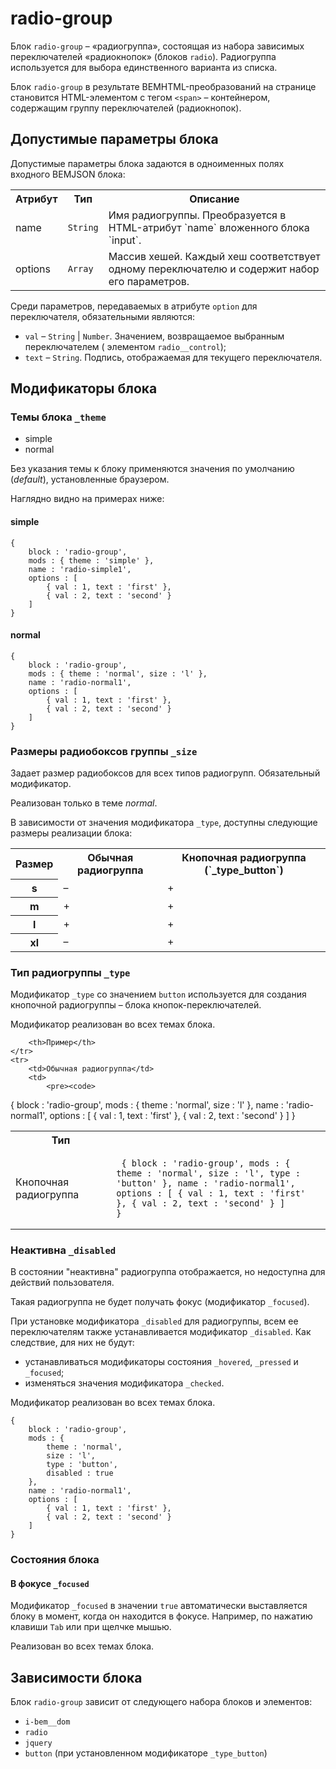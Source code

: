 # radio-group  

Блок `radio-group` – «радиогруппа», состоящая из набора зависимых переключателей «радиокнопок» (блоков `radio`). Радиогруппа используется для выбора единственного варианта из списка. 

Блок `radio-group` в результате BEMHTML-преобразований на странице становится HTML-элементом с тегом `<span>` – контейнером, содержащим группу переключателей (радиокнопок).


## Допустимые параметры блока

Допустимые параметры блока задаются в одноименных полях входного BEMJSON блока:

<table>
    <tr>
        <th>Атрибут</th>
        <th>Тип</th>
        <th>Описание</th>
    </tr>
    <tr>
        <td>name</td>
        <td><code>String</code></td>
        <td>Имя радиогруппы. Преобразуется в HTML-атрибут `name` вложенного блока `input`.</td>
    </tr>
    <tr>
        <td>options</td>
        <td><code>Array</code></td>
        <td>Массив хешей. Каждый хеш соответствует одному переключателю и содержит набор его параметров. </td>
    </tr>    
</table>

Среди параметров, передаваемых в атрибуте `option` для переключателя, обязательными являются:

* `val` – `String` | `Number`. Значением, возвращаемое выбранным переключателем (
элементом `radio__control`);
* `text` – `String`. Подпись, отображаемая для текущего переключателя. 


## Модификаторы блока

### Темы блока `_theme`

 * simple   
 * normal  

Без указания темы к блоку применяются значения по умолчанию (*default*), установленные браузером. 

Наглядно видно на примерах ниже:

#### simple

```bemjson
{
    block : 'radio-group',
    mods : { theme : 'simple' },
    name : 'radio-simple1',
    options : [
        { val : 1, text : 'first' },
        { val : 2, text : 'second' }
    ]
}
```

 
#### normal

```bemjson
{
    block : 'radio-group',
    mods : { theme : 'normal', size : 'l' },
    name : 'radio-normal1',
    options : [
        { val : 1, text : 'first' },
        { val : 2, text : 'second' }
    ]
}
```



### Размеры радиобоксов группы `_size`

Задает размер радиобоксов для всех типов радиогрупп. Обязательный модификатор. 

Реализован только в теме *normal*.

В зависимости от значения модификатора `_type`, доступны следующие размеры реализации блока:

<table>
    <tr>
        <th>Размер</th>
        <th>Обычная радиогруппа</th>
        <th>Кнопочная радиогруппа (`_type_button`)</th>
    </tr>
    <tr>
        <th>s</th>
        <td>–</td>
        <td>+</td>
    </tr>
    <tr>
        <th>m</th>
        <td>+</td>
        <td>+</td>
    </tr>
    <tr>
        <th>l</th>
        <td>+</td>
        <td>+</td>
    </tr>
    <tr>
        <th>xl</th>
        <td>–</td>
        <td>+</td>
</table>


### Тип радиогруппы `_type`

Модификатор `_type` со значением `button` используется для создания кнопочной радиогруппы – блока кнопок-переключателей. 

Модификатор реализован во всех темах блока.

<table>
    <tr>
        <th>Тип</th>

        <th>Пример</th>
    </tr>
    <tr>
        <td>Обычная радиогруппа</td>
        <td>
            <pre><code>
{
    block : 'radio-group',
    mods : { theme : 'normal', size : 'l' },
    name : 'radio-normal1',
    options : [
        { val : 1, text : 'first' },
        { val : 2, text : 'second' }
    ]
}
            </code></pre>
        </td>
    <tr>
        <td>Кнопочная радиогруппа</td>
        <td>
            <pre><code>
{
    block : 'radio-group',
    mods : { 
        theme : 'normal', 
        size : 'l', 
        type : 'button' 
    },
    name : 'radio-normal1',
    options : [
        { val : 1, text : 'first' },
        { val : 2, text : 'second' }
    ]
}
            </code></pre>
        </td>
    </tr>
</table>


### Неактивна `_disabled`
   
В состоянии "неактивна" радиогруппа отображается, но недоступна для действий пользователя.  

Такая радиогруппа не будет получать фокус (модификатор `_focused`).

При установке модификатора `_disabled` для радиогруппы, всем ее переключателям также устанавливается модификатор `_disabled`. Как следствие, для них не будут:

* устанавливаться модификаторы состояния `_hovered`, `_pressed` и `_focused`;
* изменяться значения модификатора `_checked`.

Модификатор реализован во всех темах блока.

```bemjson
{
    block : 'radio-group',
    mods : { 
        theme : 'normal', 
        size : 'l', 
        type : 'button',
        disabled : true 
    },
    name : 'radio-normal1',
    options : [
        { val : 1, text : 'first' },
        { val : 2, text : 'second' }
    ]
}
```


### Состояния блока 

#### В фокусе `_focused`

Модификатор `_focused` в значении `true` автоматически выставляется блоку в момент, когда он находится в фокусе. Например, по нажатию клавиши `Tab` или при щелчке мышью.

Реализован во всех темах блока.



## Зависимости блока

Блок `radio-group` зависит от следующего набора блоков и элементов:

* `i-bem__dom `
* `radio`
* `jquery`
* `button` (при установленном модификаторе `_type_button`)
